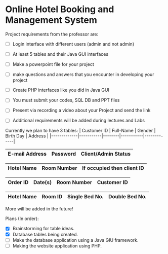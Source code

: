 ﻿# Online Hotel Booking and Management System

Project requirements from the professor are:
- [ ] Login interface with different users (admin and not admin)
- [ ] At least 5 tables and their Java GUI interfaces
- [ ] Make a powerpoint file for your project
- [ ] make questions and answers that you encounter in developing your project
- [ ] Create PHP interfaces like you did in Java GUI
- [ ] You must submit your codes, SQL DB and PPT files
- [ ] Present via recording a video about your Project and send the link
- [ ] Additional requirements will be added during lectures and Labs


Currently we plan to have 3 tables:
| Customer ID | Full-Name | Gender | Birth Day |   Address   |
|-------------|-----------|--------|-----------|-------------|

| E-mail Address | Password | Client/Admin Status |
|----------------|----------|---------------------|

| Hotel Name | Room Number | If occupied then client ID |
|------------|-------------|----------------------------|

| Order ID | Date(s) | Room Number | Customer ID |
|----------|---------|-------------|-------------|

| Hotel Name |   Room ID   | Single Bed No. | Double Bed No. |
|------------|-------------|----------------|----------------|

More will be added in the future!

Plans (In order):
- [X] Brainstorming for table ideas.
- [X] Database tables being created.
- [ ] Make the database application using a Java GIU framework.
- [ ] Making the website application using PHP.
